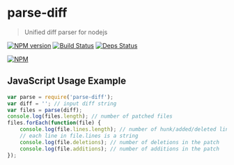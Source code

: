 # parse-diff

> Unified diff parser for nodejs

[![NPM version](https://badge.fury.io/js/parse-diff.png)](http://badge.fury.io/js/parse-diff)
[![Build Status](https://drone.io/github.com/sergeyt/parse-diff/status.png)](https://drone.io/github.com/sergeyt/parse-diff/latest)
[![Deps Status](https://david-dm.org/sergeyt/parse-diff.png)](https://david-dm.org/sergeyt/parse-diff)

[![NPM](https://nodei.co/npm/parse-diff.png?downloads=true&stars=true)](https://nodei.co/npm/parse-diff/)

## JavaScript Usage Example

```javascript
var parse = require('parse-diff');
var diff = ''; // input diff string
var files = parse(diff);
console.log(files.length); // number of patched files
files.forEach(function(file) {
	console.log(file.lines.length); // number of hunk/added/deleted lines
	// each line in file.lines is a string
	console.log(file.deletions); // number of deletions in the patch
	console.log(file.additions); // number of additions in the patch
});
```
